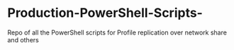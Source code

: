 # Production-PowerShell-Scripts-
Repo of all the PowerShell scripts for Profile replication over network share and others
